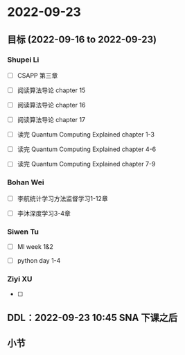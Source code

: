 # 2022-09-23
## 目标 (2022-09-16 to 2022-09-23)
### Shupei Li
- [ ] CSAPP 第三章
- [ ] 阅读算法导论 chapter 15
- [ ] 阅读算法导论 chapter 16
- [ ] 阅读算法导论 chapter 17
- [ ] 读完 Quantum Computing Explained chapter 1-3
- [ ] 读完 Quantum Computing Explained chapter 4-6
- [ ] 读完 Quantum Computing Explained chapter 7-9



### Bohan Wei
- [ ] 李航统计学习方法监督学习1-12章
- [ ] 李沐深度学习3-4章


### Siwen Tu
- [ ] Ml week 1&2
- [ ] python day 1-4


### Ziyi XU
- [ ] 


## DDL：2022-09-23 10:45 SNA 下课之后

## 小节
